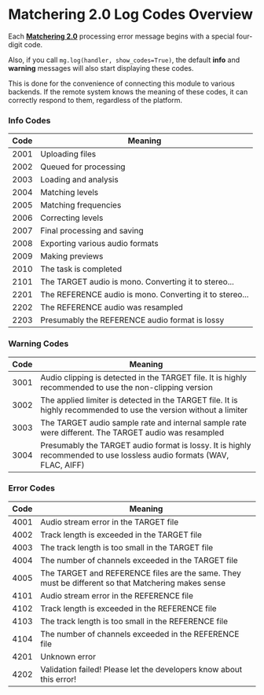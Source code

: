 # Matchering 2.0 Log Codes Overview

Each **[Matchering 2.0](https://github.com/sergree/matchering)** processing error message begins with a special four-digit code. 

Also, if you call `mg.log(handler, show_codes=True)`, the default **info** and **warning** messages will also start displaying these codes.

This is done for the convenience of connecting this module to various backends. If the remote system knows the meaning of these codes, it can correctly respond to them, regardless of the platform.

### Info Codes

**Code**|**Meaning**
-----|-----
2001|Uploading files
2002|Queued for processing
2003|Loading and analysis
2004|Matching levels
2005|Matching frequencies
2006|Correcting levels
2007|Final processing and saving
2008|Exporting various audio formats
2009|Making previews
2010|The task is completed
2101|The TARGET audio is mono. Converting it to stereo...
2201|The REFERENCE audio is mono. Converting it to stereo...
2202|The REFERENCE audio was resampled
2203|Presumably the REFERENCE audio format is lossy

### Warning Codes

**Code**|**Meaning**
-----|-----
3001|Audio clipping is detected in the TARGET file. It is highly recommended to use the non-clipping version
3002|The applied limiter is detected in the TARGET file. It is highly recommended to use the version without a limiter
3003|The TARGET audio sample rate and internal sample rate were different. The TARGET audio was resampled
3004|Presumably the TARGET audio format is lossy. It is highly recommended to use lossless audio formats (WAV, FLAC, AIFF)

### Error Codes

**Code**|**Meaning**
-----|-----
4001|Audio stream error in the TARGET file
4002|Track length is exceeded in the TARGET file
4003|The track length is too small in the TARGET file
4004|The number of channels exceeded in the TARGET file
4005|The TARGET and REFERENCE files are the same. They must be different so that Matchering makes sense
4101|Audio stream error in the REFERENCE file
4102|Track length is exceeded in the REFERENCE file
4103|The track length is too small in the REFERENCE file
4104|The number of channels exceeded in the REFERENCE file
4201|Unknown error
4202|Validation failed! Please let the developers know about this error!
